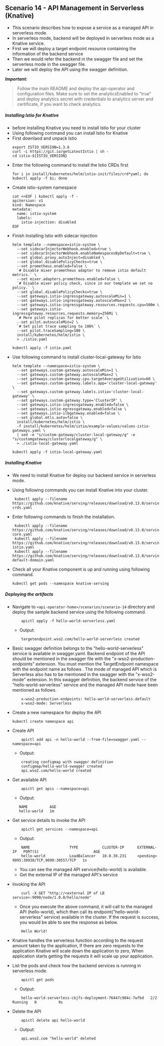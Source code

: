 ## Scenario 14 - API Management in Serverless (Knative)
- This scenario describes how to expose a service as a managed API in serverless mode.
- In serverless mode, backend will be deployed in serverless mode as a Knative service.
- First we will deploy a target endpoint resource containing the information of the backend service
- Then we would refer the backend in the swagger file and set the serverless mode in the swagger file.
- Later we will deploy the API using the swagger definition. 

 ***Important:***
> Follow the main README and deploy the api-operator and configuration files. Make sure to set the analyticsEnabled to "true" and deploy analytics secret with credentials to analytics server and certificate, if you want to check analytics.

 ##### Installing Istio for Knative
  
  - before installing Knative you need to install Istio for your cluster
  - Using following command you can install Istio for Knative
  - First downlaod and unpack Istio
    ```
    export ISTIO_VERSION=1.3.6
    curl -L https://git.io/getLatestIstio | sh -
    cd istio-${ISTIO_VERSION}
    ```
  - Enter the following command to install the Istio CRDs first
    ```
    for i in install/kubernetes/helm/istio-init/files/crd*yaml; do kubectl apply -f $i; done
    ```
  - Create istio-system namespace
    ```
    cat <<EOF | kubectl apply -f -
    apiVersion: v1
    kind: Namespace
    metadata:
      name: istio-system
      labels:
        istio-injection: disabled
    EOF
    ```
  - Finish Installing Istio with sidecar injection
    ```
    helm template --namespace=istio-system \
      --set sidecarInjectorWebhook.enabled=true \
      --set sidecarInjectorWebhook.enableNamespacesByDefault=true \
      --set global.proxy.autoInject=disabled \
      --set global.disablePolicyChecks=true \
      --set prometheus.enabled=false \
      `# Disable mixer prometheus adapter to remove istio default metrics.` \
      --set mixer.adapters.prometheus.enabled=false \
      `# Disable mixer policy check, since in our template we set no policy.` \
      --set global.disablePolicyChecks=true \
      --set gateways.istio-ingressgateway.autoscaleMin=1 \
      --set gateways.istio-ingressgateway.autoscaleMax=2 \
      --set gateways.istio-ingressgateway.resources.requests.cpu=500m \
      --set gateways.istio-ingressgateway.resources.requests.memory=256Mi \
      `# More pilot replicas for better scale` \
      --set pilot.autoscaleMin=2 \
      `# Set pilot trace sampling to 100%` \
      --set pilot.traceSampling=100 \
      install/kubernetes/helm/istio \
      > ./istio.yaml
    
    kubectl apply -f istio.yaml
    ```
  - Use following command to install cluster-local-gateway for Istio
    ```
    helm template --namespace=istio-system \
      --set gateways.custom-gateway.autoscaleMin=1 \
      --set gateways.custom-gateway.autoscaleMax=2 \
      --set gateways.custom-gateway.cpu.targetAverageUtilization=60 \
      --set gateways.custom-gateway.labels.app='cluster-local-gateway' \
      --set gateways.custom-gateway.labels.istio='cluster-local-gateway' \
      --set gateways.custom-gateway.type='ClusterIP' \
      --set gateways.istio-ingressgateway.enabled=false \
      --set gateways.istio-egressgateway.enabled=false \
      --set gateways.istio-ilbgateway.enabled=false \
      --set global.mtls.auto=false \
      install/kubernetes/helm/istio \
      -f install/kubernetes/helm/istio/example-values/values-istio-gateways.yaml \
      | sed -e "s/custom-gateway/cluster-local-gateway/g" -e "s/customgateway/clusterlocalgateway/g" \
      > ./istio-local-gateway.yaml
    
    kubectl apply -f istio-local-gateway.yaml
    ```
   
 ##### Installing Knative
 
 - We need to install Knative for deploy our backend service in serverless mode.
 - Using following commands you can install Knative into your cluster.
    ```
     kubectl apply --filename https://github.com/knative/serving/releases/download/v0.13.0/serving-crds.yaml
    ```
 - Enter following commands to finish the installation.
    ```
     kubectl apply --filename https://github.com/knative/serving/releases/download/v0.13.0/serving-core.yaml
     kubectl apply --filename https://github.com/knative/serving/releases/download/v0.13.0/serving-istio.yaml
     kubectl apply --filename https://github.com/knative/serving/releases/download/v0.13.0/serving-default-domain.yaml

    ```
   
 - Check all your Knative component is up and running using following command.
    ```` 
   kubectl get pods --namespace knative-serving
    ````

 ##### Deploying the artifacts
 
 - Navigate to `<api-operator-home>/scenarios/scenario-14` directory and deploy the sample backend service using the following command.
    ```
        apictl apply -f hello-world-serverless.yaml
    ```
    - Output:
    ```
        targetendpoint.wso2.com/hello-world-serverless created
    ```
- Basic swagger definition belongs to the "hello-world-serverless" service is available in swagger.yaml.
Backend endpoint of the API should be mentioned in the swagger file with the "x-wso2-production-endpoints" extension.
You must mention the TargetEndpoint namespace with the endpoint name as follows  <endpoint-name>.<namespace>
The mode of managed API which is Serverless also has to be mentioned in the swagger with the "x-wso2-mode" extension.
In this swagger definition, the backend service of the "hello-world-serverless" service and the managed API mode have been mentioned as follows.
    ```
        x-wso2-production-endpoints: hello-world-serverless.default
        x-wso2-mode: Serverless
    ```
  
- Create a new namespace for deploy the API

    ```
    kubectl create namespace api
    ```
- Create API <br /> 
    ```
        apictl add api -n hello-world --from-file=swagger.yaml --namespace=api
    ``` 
    - Output:
    ```$xslt
        creating configmap with swagger definition
        configmap/hello-world-swagger created
        api.wso2.com/hello-world created
    ```
    
- Get available API <br /> 
    ```
        apictl get apis --namespace=api
    ```
    - Output:
    ```    
       NAME          AGE
       hello-world   1m
    ```

- Get service details to invoke the API<br />
    ```
        apictl get services --namespace=api
    ```
    - Output:
    
    ```
        NAME                  TYPE           CLUSTER-IP      EXTERNAL-IP   PORT(S)                         AGE
        hello-world           LoadBalancer   10.0.30.231     <pending>     9095:30938/TCP,9090:30557/TCP   1s
    ```
    - You can see the managed API service(hello-world) is available.
    - Get the external IP of the managed API's service
 
- Invoking the API <br />
    ```
        curl -X GET "http://<external IP of LB service>:9090/node/1.0.0/hello/node"
    ```
    - Once you execute the above command, it will call to the managed API (hello-world), which then call its endpoint("hello-world-serverless" service) available in the cluster. If the request is success, you would be able to see the response as below.
    ```
        Hello World!
    ```
 
- Knative handles the serverless function according to the request amount taken by the application, If there are zero requests to the application
  Knative will scale down the application to zero, When application starts getting the requests it will scale up your application.    
- List the pods and check how the backend services is running in serverless mode.

    ```$xslt
        apictl get pods      
    ```
    - Output:
    ```$xslt
        hello-world-serverless-cbjfs-deployment-76447c984c-7wfbd   2/2     Running   0          9s
    ```
- Delete the  API <br /> 
    ```
        apictl delete api hello-world
    ```
    -  Output:
    ```
        api.wso2.com "hello-world" deleted
    ```
